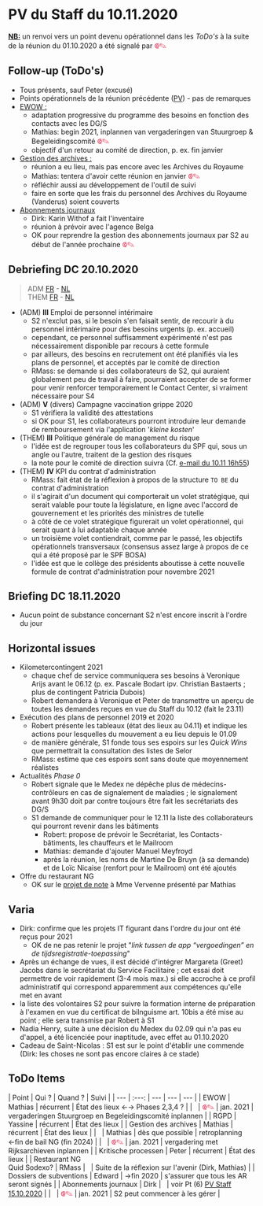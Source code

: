 <link rel="stylesheet" href="https://newdevprojects.github.io/S2/S2.css">
<link rel="stylesheet" href="S2.css">

# PV du Staff du 10.11.2020

<u><b>NB:</b></u> un renvoi vers un point devenu opérationnel dans les *ToDo's* à la suite de la réunion du 01.10.2020 a été signalé par <font color="crimson" size="3px">&#10179;&#9998;</font>

## Follow-up (ToDo's)

* Tous présents, sauf Peter (excusé)
* Points opérationnels de la réunion précédente ([PV](https://newdevprojects.github.io/S2/Staff_20201015/20201015_Staff_PV.html)) - pas de remarques
* <u>EWOW :</u><br>
    * adaptation progressive du programme des besoins en fonction des contacts avec les DG/S
    * Mathias: begin 2021, inplannen van vergaderingen van Stuurgroep & Begeleidingscomité <font color="crimson" size="3px">&#10179;&#9998;</font>
    * objectif d'un retour au comité de direction, p. ex. fin janvier
* <u>Gestion des archives :</u> 
    * réunion a eu lieu, mais pas encore avec les Archives du Royaume
    * Mathias: tentera d'avoir cette réunion en janvier <font color="crimson" size="3px">&#10179;&#9998;</font>
    * réfléchir aussi au développement de l'outil de suivi
    * faire en sorte que les frais du personnel des Archives du Royaume (Vanderus) soient couverts
* <u>Abonnements journaux</u>
    * Dirk: Karin Withof a fait l'inventaire
    * réunion à prévoir avec l'agence Belga
    * OK pour reprendre la gestion des abonnements journaux par S2 au début de l'année prochaine <font color="crimson" size="3px">&#10179;&#9998;</font>

## Debriefing DC 20.10.2020

> ADM [FR](https://newdevprojects.github.io/S2/Staff/20201020_Adm_FR.pdf) - [NL](https://newdevprojects.github.io/S2/Staff/20201020_Adm_NL.pdf)<br>THEM [FR](https://newdevprojects.github.io/S2/Staff/20201020_Them_FR.pdf) - [NL](https://newdevprojects.github.io/S2/Staff/20201020_Them_NL.pdf)

* (ADM) <b>III</b> Emploi de personnel intérimaire
    * S2 n'exclut pas, si le besoin s'en faisait sentir, de recourir à du personnel intérimaire pour des besoins urgents (p. ex. accueil)
    * cependant, ce personnel suffisamment expérimenté n'est pas nécessairement disponible par recours à cette formule
    * par ailleurs, des besoins en recrutement ont été planifiés via les plans de personnel, et acceptés par le comité de direction
    * RMass: se demande si des collaborateurs de S2, qui auraient globalement peu de travail à faire, pourraient accepter de se former pour venir renforcer temporairement le Contact Center, si vraiment nécessaire pour S4
* (ADM) <b>V</b> (divers) Campagne vaccination grippe 2020
    * S1 vérifiera la validité des attestations
    * si OK pour S1, les collaborateurs pourront introduire leur demande de remboursement via l'application '*kleine kosten*'
* (THEM) <b>III</b> Politique générale de management du risque
    * l'idée est de regrouper tous les collaborateurs du SPF qui, sous un angle ou l'autre, traitent de la gestion des risques
    * la note pour le comité de direction suivra (Cf. [e-mail du 10.11 16h55](risicomanagement.md))
* (THEM) <b>IV</b> KPI du contrat d'administration
    * RMass: fait état de la réflexion à propos de la structure `TO BE` du contrat d'administration
    * il s'agirait d'un document qui comporterait un volet stratégique, qui serait valable pour toute la législature, en ligne avec l'accord de gouvernement et les priorités des ministres de tutelle
    * à côté de ce volet stratégique figurerait un volet opérationnel, qui serait quant à lui adaptable chaque année
    * un troisième volet contiendrait, comme par le passé, les objectifs opérationnels transversaux (consensus assez large à propos de ce qui a été proposé par le SPF BOSA)
    * l'idée est que le collège des présidents aboutisse à cette nouvelle formule de contrat d'administration pour novembre 2021

## Briefing DC 18.11.2020

* Aucun point de substance concernant S2 n'est encore inscrit à l'ordre du jour

## Horizontal issues

* Kilometercontingent 2021
    * chaque chef de service communiquera ses besoins à Veronique Arijs avant le 06.12 (p. ex. Pascale Bodart ipv. Christian Bastaerts ; plus de contingent Patricia Dubois)
    * Robert demandera à Veronique et Peter de transmettre un aperçu de toutes les demandes reçues en vue du  Staff du 10.12 (fait le 23.11)
* Exécution des plans de personnel 2019 et 2020
    * Robert présente les tableaux (état des lieux au 04.11) et indique les actions pour lesquelles du mouvement a eu lieu depuis le 01.09
    * de manière générale, S1 fonde tous ses espoirs sur les *Quick Wins* que permettrait la consultation des listes de Selor
    * RMass: estime que ces espoirs sont sans doute que moyennement réalistes
* Actualités *Phase 0*
    * Robert signale que le Medex ne dépêche plus de médecins-contrôleurs en cas de signalement de maladies ; le signalement avant 9h30 doit par contre toujours être fait les secrétariats des DG/S
    * S1 demande de communiquer pour le 12.11 la liste des collaborateurs qui pourront revenir dans les bâtiments
        * Robert: propose de prévoir le Secrétariat, les Contacts-bâtiments, les chauffeurs et le Mailroom
        * Mathias: demande d'ajouter Manuel Meyfroyd
        * après la réunion, les noms de Martine De Bruyn (à sa demande) et de Loïc Nicaise (renfort pour le Mailroom) ont été ajoutés
* Offre du restaurant NG
    * OK sur le [projet de note](https://newdevprojects.github.io/S2/Staff_20201110/20201106_Keuken_Covid.pdf) à Mme Vervenne présenté par Mathias

## Varia

* Dirk: confirme que les projets IT figurant dans l'ordre du jour ont été reçus pour 2021
    * OK de ne pas retenir le projet "*link tussen de app “vergoedingen” en de tijdsregistratie-toepassing*"
* Après un échange de vues, il est décidé d'intégrer Margareta (Greet) Jacobs dans le secrétariat du Service Facilitaire ; cet essai doit permettre de voir rapidement (3-4 mois max.) si elle accroche à ce profil administratif qui correspond apparemment aux compétences qu'elle met en avant
* la liste des volontaires S2 pour suivre la formation interne de préparation à l'examen en vue du certificat de bilnguisme art. 10bis a été mise au point ; elle sera transmise par Robert à S1
* Nadia Henry, suite à une décision du Medex du 02.09 qui n'a pas eu d'appel, a été licenciée pour inaptitude, avec effet au 01.10.2020
* Cadeau de Saint-Nicolas : S1 est sur le point d'établir une commende (Dirk: les choses ne sont pas encore claires à ce stade)

## ToDo Items

| Point | Qui ? | Quand ? | Suivi |
| --- | :---: | --- | --- | --- |
| EWOW | Mathias | récurrent | &Eacute;tat des lieux &#8592;&#8594; Phases 2,3,4 ? |
| &nbsp; | <font color="crimson" size="3px">&#10179;&#9998;</font> | jan. 2021 | vergaderingen Stuurgroep en Begeleidingscomité inplannen |
| RGPD | Yassine | récurrent | &Eacute;tat des lieux |
| Gestion des archives | Mathias | récurrent | &Eacute;tat des lieux |
| &nbsp; | Mathias | dès que possible | retroplanning &#8592;fin de bail NG (fin 2024) |
| &nbsp; | <font color="crimson" size="3px">&#10179;&#9998;</font> | jan. 2021 | vergadering met Rijksarchieven inplannen |
| Kritische processen | Peter | récurrent | &Eacute;tat des lieux |
| Restaurant NG<br>Quid Sodexo? | RMass | &nbsp; | Suite de la réflexion sur l'avenir (Dirk, Mathias) |
| Dossiers de subventions | Edward | &#8594;fin 2020 | s'assurer que tous les AR seront signés |
| Abonnements journaux | Dirk | &nbsp; | voir Pt (6) [PV Staff 15.10.2020](https://newdevprojects.github.io/S2/Staff_20201015/20201015_Staff_PV.html#6-varia) |
| &nbsp; | <font color="crimson" size="3px">&#10179;&#9998;</font> | jan. 2021 | S2 peut commencer à les gérer |

